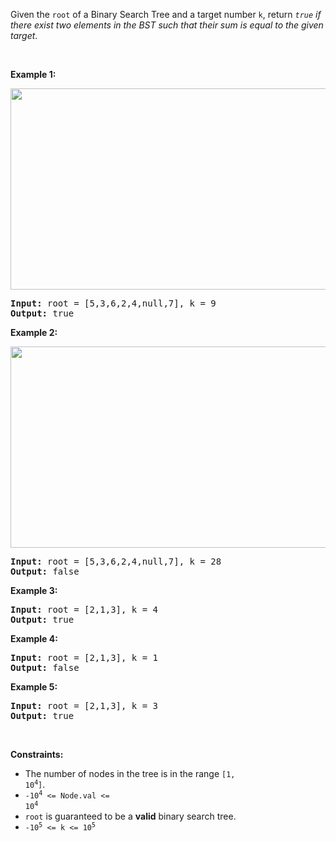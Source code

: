 Given the `` root `` of a Binary Search Tree and a target number `` k ``, return _`` true `` if there exist two elements in the BST such that their sum is equal to the given target_.

&nbsp;

__Example 1:__

<img alt="" src="https://assets.leetcode.com/uploads/2020/09/21/sum_tree_1.jpg" style="width: 562px; height: 322px;"/>

<pre>
<strong>Input:</strong> root = [5,3,6,2,4,null,7], k = 9
<strong>Output:</strong> true
</pre>

__Example 2:__

<img alt="" src="https://assets.leetcode.com/uploads/2020/09/21/sum_tree_2.jpg" style="width: 562px; height: 322px;"/>

<pre>
<strong>Input:</strong> root = [5,3,6,2,4,null,7], k = 28
<strong>Output:</strong> false
</pre>

__Example 3:__

<pre>
<strong>Input:</strong> root = [2,1,3], k = 4
<strong>Output:</strong> true
</pre>

__Example 4:__

<pre>
<strong>Input:</strong> root = [2,1,3], k = 1
<strong>Output:</strong> false
</pre>

__Example 5:__

<pre>
<strong>Input:</strong> root = [2,1,3], k = 3
<strong>Output:</strong> true
</pre>

&nbsp;

__Constraints:__

*   The number of nodes in the tree is in the range <code>[1, 10<sup>4</sup>]</code>.
*   <code>-10<sup>4</sup>&nbsp;&lt;= Node.val &lt;= 10<sup>4</sup></code>
*   `` root `` is guaranteed to be a __valid__ binary search tree.
*   <code>-10<sup>5</sup>&nbsp;&lt;= k &lt;= 10<sup>5</sup></code>
